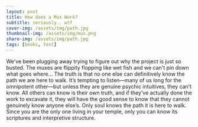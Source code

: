 ```yaml
---
layout: post
title: How does a Mux Work?
subtitle: seriously.. wtf
cover-img: /assets/img/path.jpg
thumbnail-img: /assets/img/mux.png
share-img: /assets/img/path.jpg
tags: [books, test]
---
```


We've been plugging away trying to figure out why the project is just so busted. The muxes are flippity flopping like wet fish and we can't pin down what goes where... The truth is that no one else can definitively know the path we are here to walk. It’s tempting to listen—many of us long for the omnipotent other—but unless they are genuine psychic intuitives, they can’t know. All others can know is their own truth, and if they’ve actually done the work to excavate it, they will have the good sense to know that they cannot genuinely know anyone else’s. Only soul knows the path it is here to walk. Since you are the only one living in your temple, only you can know its scriptures and interpretive structure.
